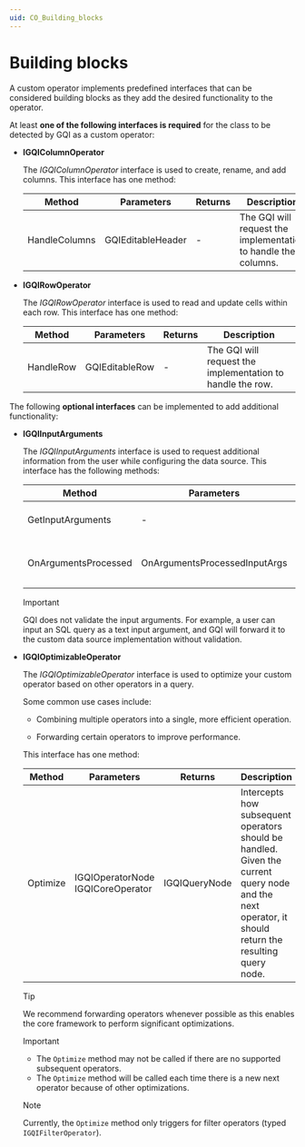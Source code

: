 ```yaml
---
uid: CO_Building_blocks
---
```


# Building blocks

A custom operator implements predefined interfaces that can be considered building blocks as they add the desired functionality to the operator.

At least **one of the following interfaces is required** for the class to be detected by GQI as a custom operator:

- **IGQIColumnOperator**

  The *IGQIColumnOperator* interface is used to create, rename, and add columns. This interface has one method:

  | **Method** | **Parameters** | **Returns** | **Description** |
  |--|--|--|--|
  | HandleColumns | GQIEditableHeader | - | The GQI will request the implementation to handle the columns. |

- **IGQIRowOperator**

  The *IGQIRowOperator* interface is used to read and update cells within each row. This interface has one method:

  | **Method** | **Parameters** | **Returns** | **Description** |
  |--|--|--|--|
  | HandleRow | GQIEditableRow | - | The GQI will request the implementation to handle the row. |

The following **optional interfaces** can be implemented to add additional functionality:

- **IGQIInputArguments**

  The *IGQIInputArguments* interface is used to request additional information from the user while configuring the data source. This interface has the following methods:

  | **Method** | **Parameters** | **Returns** | **Description** |
  |--|--|--|--|
  | GetInputArguments | - | GQIArgument[] | Asks the user for additional information during data source configuration. |
  | OnArgumentsProcessed | OnArgumentsProcessedInputArgs | OnArgumentsProcessedOutputArgs | Indicates that the arguments have been processed. The processed arguments can be found in the *OnArgumentsProcessedInputArgs*. |

  > [!IMPORTANT]
  > GQI does not validate the input arguments. For example, a user can input an SQL query as a text input argument, and GQI will forward it to the custom data source implementation without validation.

- **IGQIOptimizableOperator**

  The *IGQIOptimizableOperator* interface is used to optimize your custom operator based on other operators in a query.

  Some common use cases include:

  - Combining multiple operators into a single, more efficient operation.

  - Forwarding certain operators to improve performance.

  This interface has one method:

  | **Method** | **Parameters** | **Returns** | **Description** |
  |--|--|--|--|
  | Optimize | IGQIOperatorNode<br>IGQICoreOperator | IGQIQueryNode | Intercepts how subsequent operators should be handled. Given the current query node and the next operator, it should return the resulting query node. |

  > [!TIP]
  > We recommend forwarding operators whenever possible as this enables the core framework to perform significant optimizations.

  > [!IMPORTANT]
  >
  > - The `Optimize` method may not be called if there are no supported subsequent operators.
  > - The `Optimize` method will be called each time there is a new next operator because of other optimizations.

  > [!NOTE]
  > Currently, the `Optimize` method only triggers for filter operators (typed `IGQIFilterOperator`).
